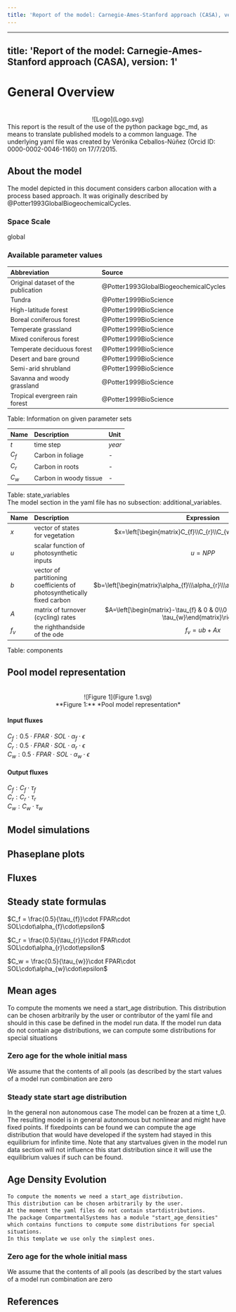 ```yaml
---
title: 'Report of the model: Carnegie-Ames-Stanford approach (CASA), version: 1'
---
```

  
  
---
title: 'Report of the model: Carnegie-Ames-Stanford approach (CASA), version: 1'
---
  
  
# General Overview  
  

<br>
<center>
![Logo](Logo.svg)
</center>
This report is the result of the use of the python package bgc_md, as means to translate published models to a common language.  The underlying yaml file was created by Verónika Ceballos-Núñez (Orcid ID: 0000-0002-0046-1160) on 17/7/2015.  
  
  
  
## About the model  
  
The model depicted in this document considers carbon allocation with a process based approach. It was originally described by @Potter1993GlobalBiogeochemicalCycles.  
  
  
  
### Space Scale  
  
global
  
  
### Available parameter values  
  
  
  
Abbreviation|Source  
:-----|:-----  
Original dataset of the publication|@Potter1993GlobalBiogeochemicalCycles  
Tundra|@Potter1999BioScience  
High-latitude forest|@Potter1999BioScience  
Boreal coniferous forest|@Potter1999BioScience  
Temperate grassland|@Potter1999BioScience  
Mixed coniferous forest|@Potter1999BioScience  
Temperate deciduous forest|@Potter1999BioScience  
Desert and bare ground|@Potter1999BioScience  
Semi-arid shrubland|@Potter1999BioScience  
Savanna and woody grassland|@Potter1999BioScience  
Tropical evergreen rain forest|@Potter1999BioScience  
  Table:  Information on given parameter sets  
  
  
Name|Description|Unit  
:-----|:-----|:-----  
$t$|time step|$year$  
$C_{f}$|Carbon in foliage|-  
$C_{r}$|Carbon in roots|-  
$C_{w}$|Carbon in woody tissue|-  
  Table: state_variables  
The model section in the yaml file has no subsection: additional_variables.  
  
Name|Description|Expression  
:-----|:-----|:-----:  
$x$|vector of states for vegetation|$x=\left[\begin{matrix}C_{f}\\C_{r}\\C_{w}\end{matrix}\right]$  
$u$|scalar function of photosynthetic inputs|$u=NPP$  
$b$|vector of partitioning coefficients of photosynthetically fixed carbon|$b=\left[\begin{matrix}\alpha_{f}\\\alpha_{r}\\\alpha_{w}\end{matrix}\right]$  
$A$|matrix of turnover (cycling) rates|$A=\left[\begin{matrix}-\tau_{f} & 0 & 0\\0 & -\tau_{r} & 0\\0 & 0 & -\tau_{w}\end{matrix}\right]$  
$f_{v}$|the righthandside of the ode|$f_{v}=u b + A x$  
  Table: components  
  
  
## Pool model representation  
  

<br>
<center>
![Figure 1](Figure 1.svg)<br>**Figure 1:** *Pool model representation*<br>
</center>
  
  
#### Input fluxes  
  
$C_{f}: 0.5\cdot FPAR\cdot SOL\cdot\alpha_{f}\cdot\epsilon$  
$C_{r}: 0.5\cdot FPAR\cdot SOL\cdot\alpha_{r}\cdot\epsilon$  
$C_{w}: 0.5\cdot FPAR\cdot SOL\cdot\alpha_{w}\cdot\epsilon$  

  
  
#### Output fluxes  
  
$C_{f}: C_{f}\cdot\tau_{f}$  
$C_{r}: C_{r}\cdot\tau_{r}$  
$C_{w}: C_{w}\cdot\tau_{w}$  
  
  
  
  
## Model simulations  
  
  
  
  
  
## Phaseplane plots  
  
  
  
  
  
## Fluxes  
  
  
  
## Steady state formulas  
  
$C_f = \frac{0.5}{\tau_{f}}\cdot FPAR\cdot SOL\cdot\alpha_{f}\cdot\epsilon$  
  
  
  
$C_r = \frac{0.5}{\tau_{r}}\cdot FPAR\cdot SOL\cdot\alpha_{r}\cdot\epsilon$  
  
  
  
$C_w = \frac{0.5}{\tau_{w}}\cdot FPAR\cdot SOL\cdot\alpha_{w}\cdot\epsilon$  
  
  
  
  
  
  
  
## Mean ages  
  
To compute the moments we need a start_age distribution.  This distribution can be chosen arbitrarily by the user or contributor of the yaml file and should in this case be defined in the model run data.  If the model run data do not contain age distributions, we can compute some distributions for special situations  
  
### Zero age for the whole initial mass  
  
We assume that the contents of all pools (as described by the start values of a model run combination are zero  
  
### Steady state start age distribution   
  
In the general non autonomous case The model can be frozen at a time t_0. The resulting model is in general autonomous but nonlinear and might have fixed points. If fixedpoints can be found we can compute the age distribution that would have developed if the system had stayed in this equilibrium for infinite time. Note that any startvalues given in the model run data section will not influence this start distribution since it will use the equilibrium values if such can be found.  
  
  
  
## Age Density Evolution  
  

    To compute the moments we need a start_age distribution.  
    This distribution can be chosen arbitrarily by the user.
    At the moment the yaml files do not contain startdistributions.
    The package CompartmentalSystems has a module "start_age_densities"  which contains functions to compute some distributions for special situations.
    In this template we use only the simplest ones.  
  
### Zero age for the whole initial mass  
  
We assume that the contents of all pools (as described by the start values of a model run combination are zero  
  
## References  
  
